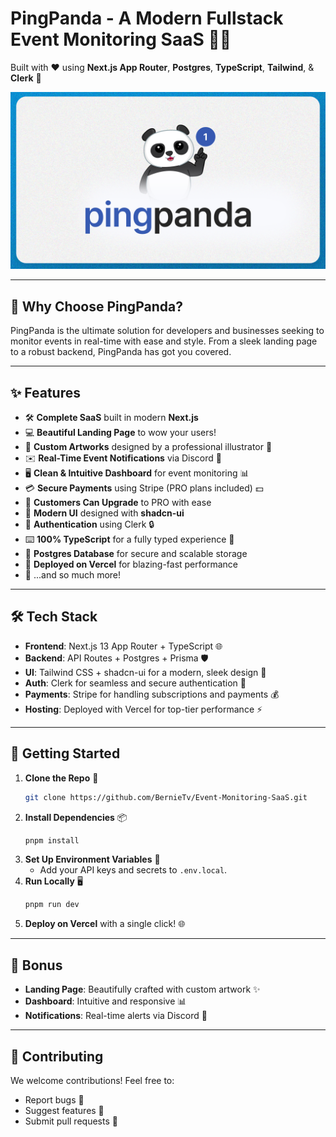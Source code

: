 # PingPanda - A Modern Fullstack Event Monitoring SaaS 🐼🎉

Built with ❤️ using **Next.js App Router**, **Postgres**, **TypeScript**, **Tailwind**, & **Clerk** 🚀

![Project Image](https://github.com/BernieTv/Event-Monitoring-SaaS/blob/main/public/thumbnail.png?raw=true)

---

## 🌟 Why Choose PingPanda?

PingPanda is the ultimate solution for developers and businesses seeking to monitor events in real-time with ease and style. From a sleek landing page to a robust backend, PingPanda has got you covered.

---

## ✨ Features

- 🛠️ **Complete SaaS** built in modern **Next.js**  
- 💻 **Beautiful Landing Page** to wow your users!  
- 🎨 **Custom Artworks** designed by a professional illustrator 🎨  
- ✉️ **Real-Time Event Notifications** via Discord 🔔  
- 🖥️ **Clean & Intuitive Dashboard** for event monitoring 📊  
- 💳 **Secure Payments** using Stripe (PRO plans included) 💵  
- 🛟️ **Customers Can Upgrade** to PRO with ease  
- 🌟 **Modern UI** designed with **shadcn-ui**  
- 🔑 **Authentication** using Clerk 🔒  
- ⌨️ **100% TypeScript** for a fully typed experience 🎯  
- 🐘 **Postgres Database** for secure and scalable storage  
- 🚀 **Deployed on Vercel** for blazing-fast performance  
- 🎁 ...and so much more!  

---

## 🛠️ Tech Stack

- **Frontend**: Next.js 13 App Router + TypeScript 🌐  
- **Backend**: API Routes + Postgres + Prisma 🛡️  
- **UI**: Tailwind CSS + shadcn-ui for a modern, sleek design 🎨  
- **Auth**: Clerk for seamless and secure authentication 🔑  
- **Payments**: Stripe for handling subscriptions and payments 💰  
- **Hosting**: Deployed with Vercel for top-tier performance ⚡  

---

## 🚀 Getting Started

1. **Clone the Repo** 🐼  
   ```bash  
   git clone https://github.com/BernieTv/Event-Monitoring-SaaS.git  
   ```  
2. **Install Dependencies** 📦  
   ```bash  
   pnpm install  
   ```  
3. **Set Up Environment Variables** 🔧  
   - Add your API keys and secrets to `.env.local`.  
4. **Run Locally** 🖥️  
   ```bash  
   pnpm run dev  
   ```  
5. **Deploy on Vercel** with a single click! 🌐  

---

## 📸 Bonus

- **Landing Page**: Beautifully crafted with custom artwork ✨  
- **Dashboard**: Intuitive and responsive 📊  
- **Notifications**: Real-time alerts via Discord 🔔  

---

## 🤝 Contributing

We welcome contributions! Feel free to:  
- Report bugs 🐛  
- Suggest features 🧠  
- Submit pull requests 🚀  

